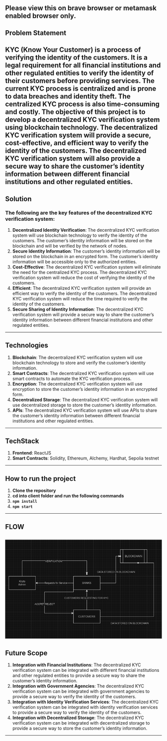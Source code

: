 
**Please view this on brave browser or metamask enabled browser only.**
---
## Problem Statement
KYC (Know Your Customer) is a process of verifying the identity of the customers. It is a legal requirement for all financial institutions and other regulated entities to verify the identity of their customers before providing services. The current KYC process is centralized and is prone to data breaches and identity theft. The centralized KYC process is also time-consuming and costly. The objective of this project is to develop a decentralized KYC verification system using blockchain technology. The decentralized KYC verification system will provide a secure, cost-effective, and efficient way to verify the identity of the customers. The decentralized KYC verification system will also provide a secure way to share the customer’s identity information between different financial institutions and other regulated entities.
---
## Solution
### The following are the key features of the decentralized KYC verification system:
1. **Decentralized Identity Verification**: The decentralized KYC verification system will use blockchain technology to verify the identity of the customers. The customer’s identity information will be stored on the blockchain and will be verified by the network of nodes.
2. **Secure Identity Information**: The customer’s identity information will be stored on the blockchain in an encrypted form. The customer’s identity information will be accessible only to the authorized entities.
3. **Cost-Effective**: The decentralized KYC verification system will eliminate the need for the centralized KYC process. The decentralized KYC verification system will reduce the cost of verifying the identity of the customers.
4. **Efficient**: The decentralized KYC verification system will provide an efficient way to verify the identity of the customers. The decentralized KYC verification system will reduce the time required to verify the identity of the customers.
5. **Secure Sharing of Identity Information**: The decentralized KYC verification system will provide a secure way to share the customer’s identity information between different financial institutions and other regulated entities.
---
## Technologies
1. **Blockchain**: The decentralized KYC verification system will use blockchain technology to store and verify the customer’s identity information.
2. **Smart Contracts**: The decentralized KYC verification system will use smart contracts to automate the KYC verification process.
3. **Encryption**: The decentralized KYC verification system will use encryption to store the customer’s identity information in an encrypted form.
4. **Decentralized Storage**: The decentralized KYC verification system will use decentralized storage to store the customer’s identity information.
5. **APIs**: The decentralized KYC verification system will use APIs to share the customer’s identity information between different financial institutions and other regulated entities.
---
## TechStack
1. **Frontend**: ReactJS
2. **Smart Contracts**: Solidity, Ethereum, Alchemy, Hardhat, Sepolia testnet
---
## How to run the project
1. **Clone the repository**
2. **cd into client folder and run the following commands**
3. **`npm install`**
4. **`npm start`**
---
## FLOW
![alt text](image.png)
---
## Future Scope
1. **Integration with Financial Institutions**: The decentralized KYC verification system can be integrated with different financial institutions and other regulated entities to provide a secure way to share the customer’s identity information.
2. **Integration with Government Agencies**: The decentralized KYC verification system can be integrated with government agencies to provide a secure way to verify the identity of the customers.
3. **Integration with Identity Verification Services**: The decentralized KYC verification system can be integrated with identity verification services to provide a secure way to verify the identity of the customers.
4. **Integration with Decentralized Storage**: The decentralized KYC verification system can be integrated with decentralized storage to provide a secure way to store the customer’s identity information.
---





